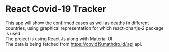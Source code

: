 # React Covid-19 Tracker
This app will show the confirmed cases as well as deaths in different countries, using graphical representation for which react-chartjs-2 package is used <br/>
The project is using React Js along with Material UI <br/>
The data is being fetched from https://covid19.mathdro.id/api api.
